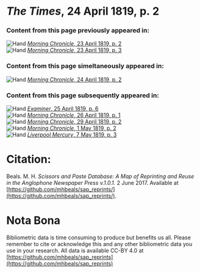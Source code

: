 # *The Times*, 24 April 1819, p. 2  
  
### Content from this page previously appeared in:  
![Hand](http://scissorsandpaste.net/wp-content/uploads/2017/06/smallhandpointer.png) [*Morning Chronicle*, 23 April 1819, p. 2](https://mhbeals.github.io/sap_html/Morning-Chronicle/Morning-Chronicle-23-April-1819-p-2)  
![Hand](http://scissorsandpaste.net/wp-content/uploads/2017/06/smallhandpointer.png) [*Morning Chronicle*, 23 April 1819, p. 3](https://mhbeals.github.io/sap_html/Morning-Chronicle/Morning-Chronicle-23-April-1819-p-3)  
  
### Content from this page simeltaneously appeared in:  
![Hand](http://scissorsandpaste.net/wp-content/uploads/2017/06/smallhandpointer.png) [*Morning Chronicle*, 24 April 1819, p. 2](https://mhbeals.github.io/sap_html/Morning-Chronicle/Morning-Chronicle-24-April-1819-p-2)  
  
### Content from this page subsequently appeared in:  
![Hand](http://scissorsandpaste.net/wp-content/uploads/2017/06/smallhandpointer.png) [*Examiner*, 25 April 1819, p. 6](https://mhbeals.github.io/sap_html/Examiner/Examiner-25-April-1819-p-6)  
![Hand](http://scissorsandpaste.net/wp-content/uploads/2017/06/smallhandpointer.png) [*Morning Chronicle*, 26 April 1819, p. 1](https://mhbeals.github.io/sap_html/Morning-Chronicle/Morning-Chronicle-26-April-1819-p-1)  
![Hand](http://scissorsandpaste.net/wp-content/uploads/2017/06/smallhandpointer.png) [*Morning Chronicle*, 29 April 1819, p. 2](https://mhbeals.github.io/sap_html/Morning-Chronicle/Morning-Chronicle-29-April-1819-p-2)  
![Hand](http://scissorsandpaste.net/wp-content/uploads/2017/06/smallhandpointer.png) [*Morning Chronicle*, 1 May 1819, p. 2](https://mhbeals.github.io/sap_html/Morning-Chronicle/Morning-Chronicle-1-May-1819-p-2)  
![Hand](http://scissorsandpaste.net/wp-content/uploads/2017/06/smallhandpointer.png) [*Liverpool Mercury*, 7 May 1819, p. 3](https://mhbeals.github.io/sap_html/Liverpool-Mercury/Liverpool-Mercury-7-May-1819-p-3)  


# Citation: 

Beals. M. H. *Scissors and Paste Database: A Map of Reprinting and Reuse in the Anglophone Newspaper Press v.1.0.1.* 2 June 2017. Available at [https://github.com/mhbeals/sap_reprints/](https://github.com/mhbeals/sap_reprints/). 

# Nota Bona

Bibliometric data is time consuming to produce but benefits us all. Please remember to cite or acknowledge this and any other bibliometric data you use in your research. All data is available CC-BY 4.0 at [https://github.com/mhbeals/sap_reprints](https://github.com/mhbeals/sap_reprints)
